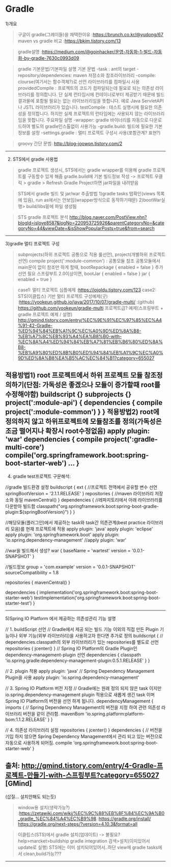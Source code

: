 # Gradle

1)개요

>구글이 gradle(그레이들)을 채택한이유
:https://brunch.co.kr/@yudong/67
>maven vs gradle 비교
:https://bkim.tistory.com/13

>gradle설명
:https://medium.com/@goinhacker/운영-자동화-1-빌드-자동화-by-gradle-7630c0993d09

>gradle 기본문법/기본파일 설명
 >기본 문법
 -task : ant의 target
 -repository/dependencies: maven 저장소와 참조라이브러리
 -compile: clourse(여기서는 함수객체?)로 선언 라이브러리를 컴파일시 사용
   >providedCompile : 프로젝트의 코드가 컴파일되는데 필요로 되는 의존성 라이브러리를 정의합니다. 
                             단 실제 런타임시에 컨테이너로부터 제공받기 때문에 빌드 결과물에 포함될 필요는 없는 라이브러리임을 뜻합니다. 
                             예로 Java ServletAPI나 JSTL 라이브러리가 있습니다.
   >testCompile : 테스트 실행시에 필요한 의존성을 정의합니다.
                        하지만 실제 프로젝트의 런타임에는 사용되지 않는 라이브러리임을 뜻합니다.
 >주요파일 설명
  -wrapper: gradle 바이너리를 자동으로 다운로드하여 별도의 gradle인스톨없이 사용가능
  -gradle.build: 빌드에 필요한 기본정보를 설정
  -settings.gradle : 멀티 프로젝트 구성시 사용(포함관계? 표현?)
 
>groovy 간단 문법: http://blog-joowon.tistory.com/2

--------------------------------------------------------------------------------------------------------------------

2) STS에서 gradle 사용법
 >gradle 프로젝트 생성시, STS에서는 gradle wrapper를 이용해 gradle 프로젝트를 구동할수 있게 해줌
 >gradle.build에 기본 빌드정보 작성 -> 프로젝트 우클릭 > gradle > Refresh Gradle Project하면 jar파일을 내려받음  

 >STS에서 gradle 빌드 및 jar/war 추출방법
  1)gradle tasks 탭확인(views 목록에 있음), run as에서는 안보임(wrapper방식으로 동작하기때문)
  2)bootWar실행> build/libs밑에 파일 생성됨

 >STS gradle 프로젝트 분석
 http://blog.naver.com/PostView.nhn?blogId=islove8587&logNo=220953725926&parentCategoryNo=&categoryNo=44&viewDate=&isShowPopularPosts=true&from=search

--------------------------------------------------------------------------------------------------------------------

3)gradle 멀티 프로젝트 구성
 >subprojects(하위 프로젝트 공통으로 적용 룰선언), project(개별하위 프로젝트 선언)
 >compile project(':module-common') : 공통모듈 참조 
 >공통모듈에서 main문이 없이 참조만 하게 할때,   bootRepackage {	enabled = false  } 추가선언 필요
   >스프링부트 2.0이상이면,  bootJar { enabled = false } jar { enabled = true }

 >case1: 멀티 프로젝트 심플예제
  :https://jojoldu.tistory.com/123
 >case2: STS(이클립스) 기반 멀티 프로젝트 구성예제(굿)
  :https://yookeun.github.io/java/2017/10/07/gradle-multi/
  :(github) https://github.com/yookeun/gradle-multi
 >프로젝트급? 예제(스프링부트 + gradle 프로젝트 예제 / 설명)
  http://gmind.tistory.com/entry/%EC%9E%91%EC%97%85%EC%A4%91-42-Gradle-%ED%94%84%EB%A1%9C%EC%A0%9D%ED%8A%B8-%EB%A7%8C%EB%93%A4%EA%B8%B0-with-%EC%8A%A4%ED%94%84%EB%A7%81%EB%B6%80%ED%8A%B8-%EB%A9%80%ED%8B%B0%ED%94%84%EB%A1%9C%EC%A0%9D%ED%8A%B8%EA%B5%AC%EC%84%B1?category=655027

적용방법1) root 프로젝트에서 하위 프로젝트 모듈 참조정의하기(단점: 가독성은 좋겠으나 모듈이 증가할때 root를 수정해야함)
buildscript {}
subprojects {}
project(':module-api') {
    dependencies {
        compile project(':module-common')
    }
}
적용방법2) root에 정의하지 않고 하위프로젝트에 모듈참조를 정의(가독성은 조금 떨어지나 확장시 root수정없음)
apply plugin: 'war'
dependencies {
	compile project(':gradle-multi-core')
	compile('org.springframework.boot:spring-boot-starter-web') ...
}
--------------------------------------------------------------------------------------------------------------------
4) gradle test프로젝트 구문해석:

//gradle 빌드환경 설정
buildscript {
	ext { //프로젝트 전역에서 공유할 변수 선언
		springBootVersion = '2.1.1.RELEASE'
	}
	repositories { //maven 라이브러리 저장소와 동일
		mavenCentral()
	}
	dependencies { //레파지토리에서 아래 라이브러리를 다운받아 빌드함
		classpath("org.springframework.boot:spring-boot-gradle-plugin:${springBootVersion}")
	}
}

//해당모듈(플러그인)에서 제공하는 task와 task간 의존관계(best practice 라이브러리 모음)를 현재 프로젝트에 적용
apply plugin: 'java'
apply plugin: 'eclipse'
apply plugin: 'org.springframework.boot'
apply plugin: 'io.spring.dependency-management'
//apply plugin: 'war'

//war을 빌드해서 생성?
war {
    baseName = 'wartest'
    version = '0.0.1-SNAPSHOT'
}

//빌드정보
group = 'com.example'
version = '0.0.1-SNAPSHOT'
sourceCompatibility = 1.8

repositories {
	mavenCentral()
}

dependencies {
	implementation('org.springframework.boot:spring-boot-starter-web')
	testImplementation('org.springframework.boot:spring-boot-starter-test')
}

--------------------------------------------------------------------------------------------------------------------

5)Spring IO Platform 에서 제공하는 의존성관리 기능 설명

// 1. buildScript 선언
// Gradle에서 제공 되는 빌드 기능 이외의 직접 만든 Plugin 기능이나 외부 기능(외부 라이브러리)을 사용하고자 한다면 추가로 정의
buildscript {
    // dependencies.classpath의 외부 라이브러리가 있는 repositories를 별도로 선언
    repositories {
        jcenter()
    }
    // Spring IO Platform의 Gradle Plugin인 dependency-management-plugin 선언
    dependencies {
        classpath 'io.spring.gradle:dependency-management-plugin:0.5.1.RELEASE'
    }
}
 
// 2. plugin 적용
apply plugin: 'java'
// Spring Dependency Management Plugin을 사용
apply plugin: 'io.spring.dependency-management'
 
// 3. Spring IO Platform 버전 지정
// Gradle에는 원래 정의 되지 않은 task 이지만 io.spring.dependency-management plugin 적용으로 새롭게 생긴 task 이며 Spring IO Platform의 버전을 선언 하게 됩니다.
dependencyManagement {
    imports {
        // Spring Dependency Management의 버전을 지정 하여 관련 의존성 라이브러리 버전을 같이 관리함.
        mavenBom 'io.spring.platform:platform-bom:1.1.2.RELEASE'
    }
}
 
// 4. 의존성 라이브러리 설정
repositories {
    jcenter()
}
dependencies {
    // 버전을 기입 하지 않으면 Spring Dependency Management에서 관리 되고 있는 버전으로 자동으로 사용하게 되어짐.
    compile 'org.springframework.boot:spring-boot-starter-web'
}


출처: http://gmind.tistory.com/entry/4-Gradle-프로젝트-만들기-with-스프링부트?category=655027 [GMind]
--------------------------------------------------------------------------------------------------------------------

(삽질... 설치안해도 되는듯)
>window용 설치(생략가능?)
:https://zetawiki.com/wiki/%EC%9C%88%EB%8F%84%EC%9A%B0_gradle_%EC%84%A4%EC%B9%98
:https://gradle.org/install/
 >https://gradle.org/next-steps/?version=4.10.3&format=all

>이클립스(STS)에서 gradle 설치(업데이트) -> 불필요?
>help>marcket>buildship gradle integration 검색>설치(이미있어서 update로 실행)
 >STS에는 이미 설치되어있어서..하단 view에 gradle tasks에서 clean,build가능???

------------------------------------------------------------------------------------------------
